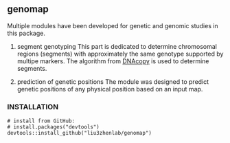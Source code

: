 ## genomap

Multiple modules have been developed for genetic and genomic studies in this package.
1. segment genotyping
This part is dedicated to determine chromosomal regions (segments) with approximately the same genotype supported by multipe markers. The algorithm from [DNAcopy](https://bioconductor.org/packages/release/bioc/html/DNAcopy.html) is used to determine segments.

2. prediction of genetic positions
The module was designed to predict genetic positions of any physical position based on an input map.

### INSTALLATION
```
# install from GitHub:
# install.packages("devtools")
devtools::install_github("liu3zhenlab/genomap")
```

